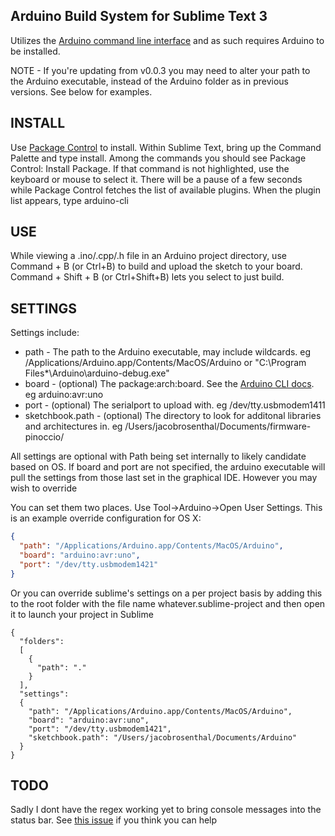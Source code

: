 Arduino Build System for Sublime Text 3
---------------------------------------

Utilizes the [Arduino command line interface](https://github.com/arduino/Arduino/blob/master/build/shared/manpage.adoc) and as such requires Arduino to be installed.

NOTE - If you're updating from v0.0.3 you may need to alter your path to the Arduino executable, instead of the Arduino folder as in previous versions. See below for examples.

INSTALL
-------
Use [Package Control](https://packagecontrol.io/installation) to install. Within Sublime Text, bring up the Command Palette and type install. Among the commands you should see Package Control: Install Package. If that command is not highlighted, use the keyboard or mouse to select it. There will be a pause of a few seconds while Package Control fetches the list of available plugins. When the plugin list appears, type arduino-cli

USE
---
While viewing a .ino/.cpp/.h file in an Arduino project directory, use Command + B (or Ctrl+B) to build and upload the sketch to your board.
Command + Shift + B (or Ctrl+Shift+B) lets you select to just build.

SETTINGS
--------
Settings include:
 * path - The path to the Arduino executable, may include wildcards. eg /Applications/Arduino.app/Contents/MacOS/Arduino or "C:\Program Files&ast;\Arduino\arduino-debug.exe"
 * board - (optional) The package:arch:board. See the [Arduino CLI docs](https://github.com/arduino/Arduino/blob/master/build/shared/manpage.adoc). eg arduino:avr:uno
 * port - (optional) The serialport to upload with. eg /dev/tty.usbmodem1411
 * sketchbook.path - (optional) The directory to look for additonal libraries and architectures in. eg /Users/jacobrosenthal/Documents/firmware-pinoccio/

All settings are optional with Path being set internally to likely candidate based on OS. If board and port are not specified, the arduino executable will pull the settings from those last set in the graphical IDE. However you may wish to override


You can set them two places. Use Tool->Arduino->Open User Settings. This is an example override configuration for OS X:
```json
{
  "path": "/Applications/Arduino.app/Contents/MacOS/Arduino",
  "board": "arduino:avr:uno",
  "port": "/dev/tty.usbmodem1421"
} 
```

Or you can override sublime's settings on a per project basis by adding this to the root folder with the file name whatever.sublime-project and then open it to launch your project in Sublime
```
{
  "folders":
  [
    {
      "path": "."
    }
  ],
  "settings":
  {
    "path": "/Applications/Arduino.app/Contents/MacOS/Arduino",
    "board": "arduino:avr:uno",
    "port": "/dev/tty.usbmodem1421",
    "sketchbook.path": "/Users/jacobrosenthal/Documents/Arduino"
  }
}
```

TODO
--------
Sadly I dont have the regex working yet to bring console messages into the status bar. See [this issue](https://github.com/jacobrosenthal/arduino-cli/issues/1) if you think you can help
